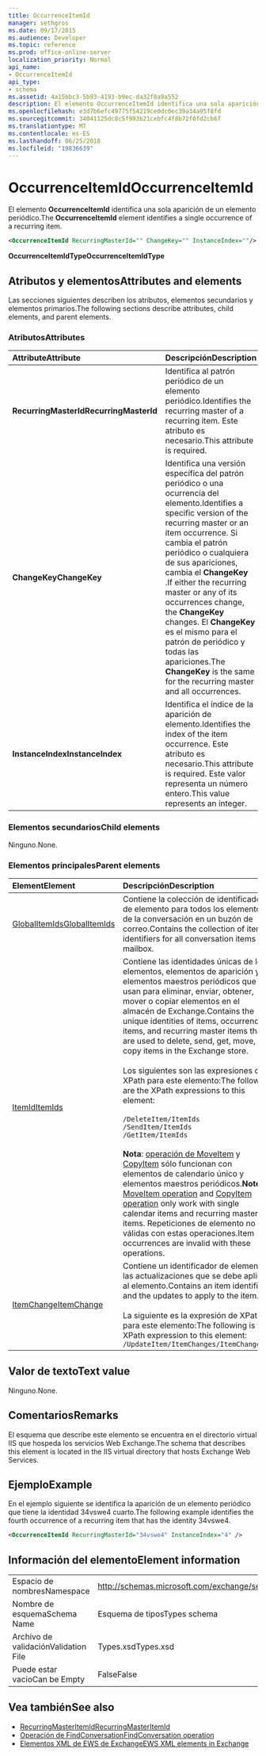 ```yaml
---
title: OccurrenceItemId
manager: sethgros
ms.date: 09/17/2015
ms.audience: Developer
ms.topic: reference
ms.prod: office-online-server
localization_priority: Normal
api_name:
- OccurrenceItemId
api_type:
- schema
ms.assetid: 4a15bbc3-5b93-4193-b9ec-da32f0a9a552
description: El elemento OccurrenceItemId identifica una sola aparición de un elemento periódico.
ms.openlocfilehash: e3d7b6efc49775f54219ce0dc0ec39a34a95f8fd
ms.sourcegitcommit: 34041125dc8c5f993b21cebfc4f8b72f0fd2cb6f
ms.translationtype: MT
ms.contentlocale: es-ES
ms.lasthandoff: 06/25/2018
ms.locfileid: "19836639"
---
```

# <a name="occurrenceitemid"></a><span data-ttu-id="7b0f3-103">OccurrenceItemId</span><span class="sxs-lookup"><span data-stu-id="7b0f3-103">OccurrenceItemId</span></span>

<span data-ttu-id="7b0f3-104">El elemento **OccurrenceItemId** identifica una sola aparición de un elemento periódico.</span><span class="sxs-lookup"><span data-stu-id="7b0f3-104">The **OccurrenceItemId** element identifies a single occurrence of a recurring item.</span></span> 
  
```XML
<OccurrenceItemId RecurringMasterId="" ChangeKey="" InstanceIndex=""/>
```

<span data-ttu-id="7b0f3-105">**OccurrenceItemIdType**</span><span class="sxs-lookup"><span data-stu-id="7b0f3-105">**OccurrenceItemIdType**</span></span>

## <a name="attributes-and-elements"></a><span data-ttu-id="7b0f3-106">Atributos y elementos</span><span class="sxs-lookup"><span data-stu-id="7b0f3-106">Attributes and elements</span></span>

<span data-ttu-id="7b0f3-107">Las secciones siguientes describen los atributos, elementos secundarios y elementos primarios.</span><span class="sxs-lookup"><span data-stu-id="7b0f3-107">The following sections describe attributes, child elements, and parent elements.</span></span>
  
### <a name="attributes"></a><span data-ttu-id="7b0f3-108">Atributos</span><span class="sxs-lookup"><span data-stu-id="7b0f3-108">Attributes</span></span>

|<span data-ttu-id="7b0f3-109">**Attribute**</span><span class="sxs-lookup"><span data-stu-id="7b0f3-109">**Attribute**</span></span>|<span data-ttu-id="7b0f3-110">**Descripción**</span><span class="sxs-lookup"><span data-stu-id="7b0f3-110">**Description**</span></span>|
|:-----|:-----|
|<span data-ttu-id="7b0f3-111">**RecurringMasterId**</span><span class="sxs-lookup"><span data-stu-id="7b0f3-111">**RecurringMasterId**</span></span> <br/> |<span data-ttu-id="7b0f3-112">Identifica al patrón periódico de un elemento periódico.</span><span class="sxs-lookup"><span data-stu-id="7b0f3-112">Identifies the recurring master of a recurring item.</span></span> <span data-ttu-id="7b0f3-113">Este atributo es necesario.</span><span class="sxs-lookup"><span data-stu-id="7b0f3-113">This attribute is required.</span></span>  <br/> |
|<span data-ttu-id="7b0f3-114">**ChangeKey**</span><span class="sxs-lookup"><span data-stu-id="7b0f3-114">**ChangeKey**</span></span> <br/> |<span data-ttu-id="7b0f3-115">Identifica una versión específica del patrón periódico o una ocurrencia del elemento.</span><span class="sxs-lookup"><span data-stu-id="7b0f3-115">Identifies a specific version of the recurring master or an item occurrence.</span></span> <span data-ttu-id="7b0f3-116">Si cambia el patrón periódico o cualquiera de sus apariciones, cambia el **ChangeKey** .</span><span class="sxs-lookup"><span data-stu-id="7b0f3-116">If either the recurring master or any of its occurrences change, the **ChangeKey** changes.</span></span> <span data-ttu-id="7b0f3-117">El **ChangeKey** es el mismo para el patrón de periódico y todas las apariciones.</span><span class="sxs-lookup"><span data-stu-id="7b0f3-117">The **ChangeKey** is the same for the recurring master and all occurrences.</span></span>  <br/> |
|<span data-ttu-id="7b0f3-118">**InstanceIndex**</span><span class="sxs-lookup"><span data-stu-id="7b0f3-118">**InstanceIndex**</span></span> <br/> |<span data-ttu-id="7b0f3-119">Identifica el índice de la aparición de elemento.</span><span class="sxs-lookup"><span data-stu-id="7b0f3-119">Identifies the index of the item occurrence.</span></span> <span data-ttu-id="7b0f3-120">Este atributo es necesario.</span><span class="sxs-lookup"><span data-stu-id="7b0f3-120">This attribute is required.</span></span> <span data-ttu-id="7b0f3-121">Este valor representa un número entero.</span><span class="sxs-lookup"><span data-stu-id="7b0f3-121">This value represents an integer.</span></span>  <br/> |
   
### <a name="child-elements"></a><span data-ttu-id="7b0f3-122">Elementos secundarios</span><span class="sxs-lookup"><span data-stu-id="7b0f3-122">Child elements</span></span>

<span data-ttu-id="7b0f3-123">Ninguno.</span><span class="sxs-lookup"><span data-stu-id="7b0f3-123">None.</span></span>
  
### <a name="parent-elements"></a><span data-ttu-id="7b0f3-124">Elementos principales</span><span class="sxs-lookup"><span data-stu-id="7b0f3-124">Parent elements</span></span>

|<span data-ttu-id="7b0f3-125">**Element**</span><span class="sxs-lookup"><span data-stu-id="7b0f3-125">**Element**</span></span>|<span data-ttu-id="7b0f3-126">**Descripción**</span><span class="sxs-lookup"><span data-stu-id="7b0f3-126">**Description**</span></span>|
|:-----|:-----|
|[<span data-ttu-id="7b0f3-127">GlobalItemIds</span><span class="sxs-lookup"><span data-stu-id="7b0f3-127">GlobalItemIds</span></span>](globalitemids.md) <br/> |<span data-ttu-id="7b0f3-128">Contiene la colección de identificadores de elemento para todos los elementos de la conversación en un buzón de correo.</span><span class="sxs-lookup"><span data-stu-id="7b0f3-128">Contains the collection of item identifiers for all conversation items in a mailbox.</span></span>  <br/> |
|[<span data-ttu-id="7b0f3-129">ItemId</span><span class="sxs-lookup"><span data-stu-id="7b0f3-129">ItemIds</span></span>](itemids.md) <br/> | <span data-ttu-id="7b0f3-130">Contiene las identidades únicas de los elementos, elementos de aparición y elementos maestros periódicos que se usan para eliminar, enviar, obtener, mover o copiar elementos en el almacén de Exchange.</span><span class="sxs-lookup"><span data-stu-id="7b0f3-130">Contains the unique identities of items, occurrence items, and recurring master items that are used to delete, send, get, move, or copy items in the Exchange store.</span></span> <br/><br/><span data-ttu-id="7b0f3-131">Los siguientes son las expresiones de XPath para este elemento:</span><span class="sxs-lookup"><span data-stu-id="7b0f3-131">The following are the XPath expressions to this element:</span></span> <br/><br/>  `/DeleteItem/ItemIds` <br/>  `/SendItem/ItemIds` <br/>  `/GetItem/ItemIds` <br/><br/><span data-ttu-id="7b0f3-132">**Nota**: [operación de MoveItem](moveitem-operation.md) y [CopyItem](copyitem-operation.md) sólo funcionan con elementos de calendario único y elementos maestros periódicos.</span><span class="sxs-lookup"><span data-stu-id="7b0f3-132">**Note**:  [MoveItem operation](moveitem-operation.md) and [CopyItem operation](copyitem-operation.md) only work with single calendar items and recurring master items.</span></span> <span data-ttu-id="7b0f3-133">Repeticiones de elemento no son válidas con estas operaciones.</span><span class="sxs-lookup"><span data-stu-id="7b0f3-133">Item occurrences are invalid with these operations.</span></span>           |
|[<span data-ttu-id="7b0f3-134">ItemChange</span><span class="sxs-lookup"><span data-stu-id="7b0f3-134">ItemChange</span></span>](itemchange.md) <br/> |<span data-ttu-id="7b0f3-135">Contiene un identificador de elemento y las actualizaciones que se debe aplicar al elemento.</span><span class="sxs-lookup"><span data-stu-id="7b0f3-135">Contains an item identifier and the updates to apply to the item.</span></span><br/><br/> <span data-ttu-id="7b0f3-136">La siguiente es la expresión de XPath para este elemento:</span><span class="sxs-lookup"><span data-stu-id="7b0f3-136">The following is the XPath expression to this element:</span></span>  <br/>  `/UpdateItem/ItemChanges/ItemChange[i]` <br/> |
   
## <a name="text-value"></a><span data-ttu-id="7b0f3-137">Valor de texto</span><span class="sxs-lookup"><span data-stu-id="7b0f3-137">Text value</span></span>

<span data-ttu-id="7b0f3-138">Ninguno.</span><span class="sxs-lookup"><span data-stu-id="7b0f3-138">None.</span></span>
  
## <a name="remarks"></a><span data-ttu-id="7b0f3-139">Comentarios</span><span class="sxs-lookup"><span data-stu-id="7b0f3-139">Remarks</span></span>

<span data-ttu-id="7b0f3-140">El esquema que describe este elemento se encuentra en el directorio virtual IIS que hospeda los servicios Web Exchange.</span><span class="sxs-lookup"><span data-stu-id="7b0f3-140">The schema that describes this element is located in the IIS virtual directory that hosts Exchange Web Services.</span></span>
  
## <a name="example"></a><span data-ttu-id="7b0f3-141">Ejemplo</span><span class="sxs-lookup"><span data-stu-id="7b0f3-141">Example</span></span>

<span data-ttu-id="7b0f3-142">En el ejemplo siguiente se identifica la aparición de un elemento periódico que tiene la identidad 34vswe4 cuarto.</span><span class="sxs-lookup"><span data-stu-id="7b0f3-142">The following example identifies the fourth occurrence of a recurring item that has the identity 34vswe4.</span></span>
  
```XML
<OccurrenceItemId RecurringMasterId="34vswe4" InstanceIndex="4" />
```

## <a name="element-information"></a><span data-ttu-id="7b0f3-143">Información del elemento</span><span class="sxs-lookup"><span data-stu-id="7b0f3-143">Element information</span></span>

|||
|:-----|:-----|
|<span data-ttu-id="7b0f3-144">Espacio de nombres</span><span class="sxs-lookup"><span data-stu-id="7b0f3-144">Namespace</span></span>  <br/> |http://schemas.microsoft.com/exchange/services/2006/types  <br/> |
|<span data-ttu-id="7b0f3-145">Nombre de esquema</span><span class="sxs-lookup"><span data-stu-id="7b0f3-145">Schema Name</span></span>  <br/> |<span data-ttu-id="7b0f3-146">Esquema de tipos</span><span class="sxs-lookup"><span data-stu-id="7b0f3-146">Types schema</span></span>  <br/> |
|<span data-ttu-id="7b0f3-147">Archivo de validación</span><span class="sxs-lookup"><span data-stu-id="7b0f3-147">Validation File</span></span>  <br/> |<span data-ttu-id="7b0f3-148">Types.xsd</span><span class="sxs-lookup"><span data-stu-id="7b0f3-148">Types.xsd</span></span>  <br/> |
|<span data-ttu-id="7b0f3-149">Puede estar vacío</span><span class="sxs-lookup"><span data-stu-id="7b0f3-149">Can be Empty</span></span>  <br/> |<span data-ttu-id="7b0f3-150">False</span><span class="sxs-lookup"><span data-stu-id="7b0f3-150">False</span></span>  <br/> |
   
## <a name="see-also"></a><span data-ttu-id="7b0f3-151">Vea también</span><span class="sxs-lookup"><span data-stu-id="7b0f3-151">See also</span></span>

- [<span data-ttu-id="7b0f3-152">RecurringMasterItemId</span><span class="sxs-lookup"><span data-stu-id="7b0f3-152">RecurringMasterItemId</span></span>](recurringmasteritemid.md)
- [<span data-ttu-id="7b0f3-153">Operación de FindConversation</span><span class="sxs-lookup"><span data-stu-id="7b0f3-153">FindConversation operation</span></span>](findconversation-operation.md)
- [<span data-ttu-id="7b0f3-154">Elementos XML de EWS de Exchange</span><span class="sxs-lookup"><span data-stu-id="7b0f3-154">EWS XML elements in Exchange</span></span>](ews-xml-elements-in-exchange.md)

